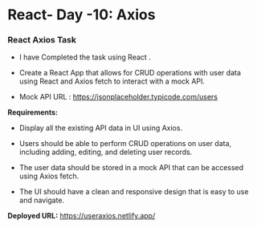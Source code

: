 # React- Day -10: Axios
### React Axios Task

- I have Completed the task using React .

- Create a React App that allows for CRUD operations with user data using React and Axios fetch to interact with a mock API.

- Mock API URL : https://jsonplaceholder.typicode.com/users

**Requirements:**

-  Display all the existing API data in UI using Axios. 

- Users should be able to perform CRUD operations on user data, including adding, editing, and deleting user records.

- The user data should be stored in a mock API that can be accessed using Axios fetch.

- The UI should have a clean and responsive design that is easy to use and navigate.

**Deployed URL:** https://useraxios.netlify.app/
